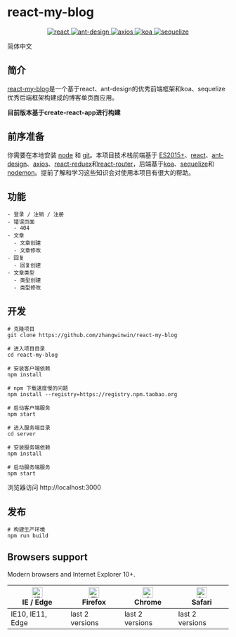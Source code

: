 # react-my-blog

<p align='center'>
  <a href='https://github.com/facebook/react'>
    <img src="https://img.shields.io/badge/react-16.8.6-brightgreen.svg" alt="react">
  </a>
  <a href='https://github.com/ant-design/ant-design'>
    <img src="https://img.shields.io/badge/antd-3.22.2-brightgreen.svg" alt="ant-design">
  </a>
  <a href='https://github.com/axios/axios'>
    <img src="https://img.shields.io/badge/axios-0.19.0-brightgreen.svg" alt="axios">
  </a>
  <a href='https://github.com/koajs/koa'>
    <img src="https://img.shields.io/badge/koa-2.7.0-brightgreen.svg" alt="koa">
  </a>
  <a href='https://github.com/sequelize/sequelize'>
    <img src="https://img.shields.io/badge/sequelize-5.12.3-brightgreen.svg" alt="sequelize">
  </a>
</p>

简体中文

## 简介

[react-my-blog](https://github.com/zhangwinwin/react-my-blog)是一个基于react、ant-design的优秀前端框架和koa、sequelize优秀后端框架构建成的博客单页面应用。

**目前版本基于create-react-app进行构建**

## 前序准备
你需要在本地安装 [node](http://nodejs.org/) 和 [git](https://git-scm.com/)。本项目技术栈前端基于 [ES2015+](http://es6.ruanyifeng.com/)、[react](https://github.com/facebook/react)、[ant-design](https://github.com/ant-design/ant-design)、[axios](https://github.com/axios/axios)、[react-reduex]()和[react-router]()，后端基于[koa](https://github.com/koajs/koa)、[sequelize](https://github.com/sequelize/sequelize)和[nodemon]()。提前了解和学习这些知识会对使用本项目有很大的帮助。

## 功能
```
- 登录 / 注销 / 注册
- 错误页面
  - 404
- 文章
  - 文章创建
  - 文章修改
- 回复
  - 回复创建
- 文章类型
  - 类型创建
  - 类型修改
```

## 开发
```
# 克隆项目
git clone https://github.com/zhangwinwin/react-my-blog

# 进入项目目录
cd react-my-blog

# 安装客户端依赖
npm install

# npm 下载速度慢的问题
npm install --registry=https://registry.npm.taobao.org

# 启动客户端服务
npm start

# 进入服务端目录
cd server

# 安装服务端依赖
npm install

# 启动服务端服务
npm start
```

浏览器访问 http://localhost:3000

## 发布
```
# 构建生产环境
npm run build
```

## Browsers support

Modern browsers and Internet Explorer 10+.

| [<img src="https://raw.githubusercontent.com/alrra/browser-logos/master/src/edge/edge_48x48.png" alt="IE / Edge" width="24px" height="24px" />](https://godban.github.io/browsers-support-badges/)</br>IE / Edge | [<img src="https://raw.githubusercontent.com/alrra/browser-logos/master/src/firefox/firefox_48x48.png" alt="Firefox" width="24px" height="24px" />](https://godban.github.io/browsers-support-badges/)</br>Firefox | [<img src="https://raw.githubusercontent.com/alrra/browser-logos/master/src/chrome/chrome_48x48.png" alt="Chrome" width="24px" height="24px" />](https://godban.github.io/browsers-support-badges/)</br>Chrome | [<img src="https://raw.githubusercontent.com/alrra/browser-logos/master/src/safari/safari_48x48.png" alt="Safari" width="24px" height="24px" />](https://godban.github.io/browsers-support-badges/)</br>Safari |
| --------- | --------- | --------- | --------- |
| IE10, IE11, Edge| last 2 versions| last 2 versions| last 2 versions
